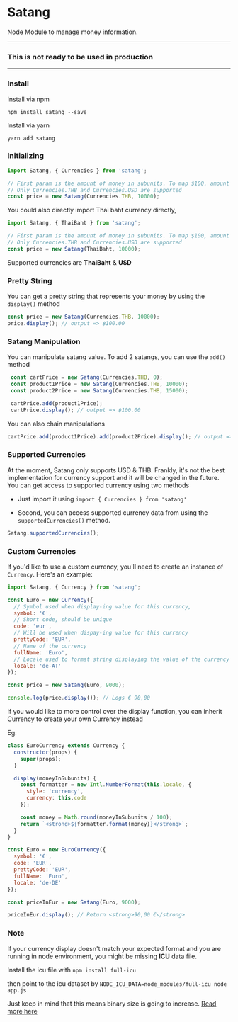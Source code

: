 # Satang
Node Module to manage money information.

-------
### This is not ready to be used in production
-------

### Install

Install via npm
```
npm install satang --save
```

Install via yarn
```
yarn add satang
```

### Initializing

```javascript
import Satang, { Currencies } from 'satang';

// First param is the amount of money in subunits. To map $100, amount should be 10000.
// Only Currencies.THB and Currencies.USD are supported
const price = new Satang(Currencies.THB, 10000);
```

You could also directly import Thai baht currency directly,

```javascript
import Satang, { ThaiBaht } from 'satang';

// First param is the amount of money in subunits. To map $100, amount should be 10000.
// Only Currencies.THB and Currencies.USD are supported
const price = new Satang(ThaiBaht, 10000);
```

Supported currencies are **ThaiBaht** & **USD**

### Pretty String

You can get a pretty string that represents your money by using the `display()` method

```javascript
const price = new Satang(Currencies.THB, 10000);
price.display(); // output => ฿100.00
```

### Satang Manipulation

You can manipulate satang value. To add 2 satangs, you can use the `add()` method

```javascript
 const cartPrice = new Satang(Currencies.THB, 0);
 const product1Price = new Satang(Currencies.THB, 10000);
 const product2Price = new Satang(Currencies.THB, 15000);

 cartPrice.add(product1Price);
 cartPrice.display(); // output => ฿100.00
```

You can also chain manipulations

```javascript
cartPrice.add(product1Price).add(product2Price).display(); // output => ฿250.00
```

### Supported Currencies

At the moment, Satang only supports USD & THB. Frankly, it's not the best implementation for currency support and it will be changed in the future. You can get access to supported currency using two methods

- Just import it using `import { Currencies } from 'satang'`

- Second, you can access supported currency data from  using the `supportedCurrencies()` method.
```javascript
Satang.supportedCurrencies();
```

### Custom Currencies

If you'd like to use a custom currency, you'll need to create an instance of `Currency`. Here's an example:

```javascript
import Satang, { Currency } from 'satang';

const Euro = new Currency({
  // Symbol used when display-ing value for this currency,
  symbol: '€',
  // Short code, should be unique
  code: 'eur',
  // Will be used when dispay-ing value for this currency
  prettyCode: 'EUR',
  // Name of the currency
  fullName: 'Euro',
  // Locale used to format string displaying the value of the currency
  locale: 'de-AT'
});

const price = new Satang(Euro, 9000);

console.log(price.display()); // Logs € 90,00
```

If you would like to more control over the display function, you can inherit Currency to create your own Currency instead

Eg: 
```javascript
class EuroCurrency extends Currency {
  constructor(props) {
    super(props);
  }

  display(moneyInSubunits) {
    const formatter = new Intl.NumberFormat(this.locale, { 
      style: 'currency', 
      currency: this.code 
    });

    const money = Math.round(moneyInSubunits / 100);
    return `<strong>${formatter.format(money)}</strong>`;
  }
}

const Euro = new EuroCurrency({
  symbol: '€',
  code: 'EUR',
  prettyCode: 'EUR',
  fullName: 'Euro',
  locale: 'de-DE'
});

const priceInEur = new Satang(Euro, 9000);

priceInEur.display(); // Return <strong>90,00 €</strong>
```

### Note

If your currency display doesn't match your expected format and you are running in node environment, you might be missing **ICU** data file.

Install the icu file with `npm install full-icu`

then point to the icu dataset by `NODE_ICU_DATA=node_modules/full-icu node app.js`

Just keep in mind that this means binary size is going to increase. [Read more here](https://github.com/unicode-org/full-icu-npm)
